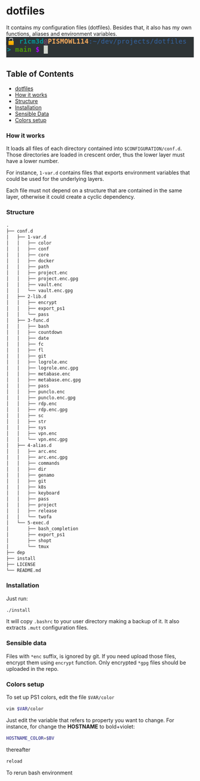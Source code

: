 # dotfiles
It contains my configuration files (dotfiles). Besides that, it also has my own
functions, aliases and environment variables.
![sc.png](sc.png)

## Table of Contents
* [dotfiles](#dotfiles)
* [How it works](#how-it-works)
* [Structure](#structure)
* [Installation](#installation)
* [Sensible Data](#sensible-data)
* [Colors setup](#colors-setup)


### How it works
It loads all files of each directory contained into `$CONFIGURATION/conf.d`. Those
directories are loaded in crescent order, thus the lower layer must have a lower
number.

For instance, `1-var.d` contains files that exports environment variables that
could be used for the underlying layers.

Each file must not depend on a structure that are contained in the same layer,
otherwise it could create a cyclic dependency.

### Structure
``` shell
.
├── conf.d
│   ├── 1-var.d
│   │   ├── color
│   │   ├── conf
│   │   ├── core
│   │   ├── docker
│   │   ├── path
│   │   ├── project.enc
│   │   ├── project.enc.gpg
│   │   ├── vault.enc
│   │   └── vault.enc.gpg
│   ├── 2-lib.d
│   │   ├── encrypt
│   │   ├── export_ps1
│   │   └── pass
│   ├── 3-func.d
│   │   ├── bash
│   │   ├── countdown
│   │   ├── date
│   │   ├── fc
│   │   ├── fl
│   │   ├── git
│   │   ├── logrole.enc
│   │   ├── logrole.enc.gpg
│   │   ├── metabase.enc
│   │   ├── metabase.enc.gpg
│   │   ├── pass
│   │   ├── punclo.enc
│   │   ├── punclo.enc.gpg
│   │   ├── rdp.enc
│   │   ├── rdp.enc.gpg
│   │   ├── sc
│   │   ├── str
│   │   ├── sys
│   │   ├── vpn.enc
│   │   └── vpn.enc.gpg
│   ├── 4-alias.d
│   │   ├── arc.enc
│   │   ├── arc.enc.gpg
│   │   ├── commands
│   │   ├── dir
│   │   ├── genamo
│   │   ├── git
│   │   ├── k8s
│   │   ├── keyboard
│   │   ├── pass
│   │   ├── project
│   │   ├── release
│   │   └── twofa
│   └── 5-exec.d
│       ├── bash_completion
│       ├── export_ps1
│       ├── shopt
│       └── tmux
├── dep
├── install
├── LICENSE
└── README.md
```

### Installation
Just run:
``` sh
./install
```

It will copy `.bashrc` to your user directory making a backup of it. It also
extracts `.mutt` configuration files.

### Sensible data
Files with `*enc` suffix, is ignored by git. If you need upload those files,
encrypt them using `encrypt` function. Only encrypted `*gpg` files should be
uploaded in the repo.

### Colors setup
To set up PS1 colors, edit the file `$VAR/color`

``` bash
vim $VAR/color
```

Just edit the variable that refers to property you want to change.
For instance, for change the **HOSTNAME** to bold+violet:

```  bash
HOSTNAME_COLOR=$BV
```

thereafter

``` bash
reload
```

To rerun bash environment